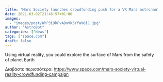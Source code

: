 ```yaml
---
title: "Mars Society launches crowdfunding push for a VR Mars astronaut mission simulation"
date: 2021-03-02T21:46:57+01:00
images:
  - "images/post/WhP3i9kPvADoVk5YfaV8iC.jpg"
author: "AstroBot"
categories: ["News"]
tags: ["space.com"]
draft: false
---
```


Using virtual reality, you could explore the surface of Mars from the safety of planet Earth. 

Διαβάστε περισσότερα: https://www.space.com/mars-society-virtual-reality-crowdfunding-campaign

